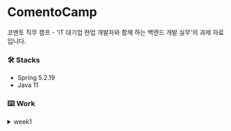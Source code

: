 # ComentoCamp
코멘토 직무 캠프 - 'IT 대기업 현업 개발자와 함께 하는 백엔드 개발 실무'의 과제 자료 입니다.


### 🛠 Stacks
- Spring 5.2.19
- Java 11


### ⌨️ Work
<details>
<summary>week1</summary>
<div markdown="1">

1. [자바 설치](https://study-ce.tistory.com/90)
2. [Eclipse 설치](https://study-ce.tistory.com/87)
3. [Tomcat 설치](https://study-ce.tistory.com/88)
4. [MariaDB + workbench 설치](https://study-ce.tistory.com/92)
5. [root-context.xml 에러 처리](https://study-ce.tistory.com/93)
6. [log4j.xml 에러 처리](https://study-ce.tistory.com/94)
7. 결과 이미지
<img width="276" alt="스크린샷 2022-03-27 오후 7 01 44" src="https://user-images.githubusercontent.com/43716537/160278781-f5c23674-9ff3-466e-b708-ae98b6127c79.png">

</div>
</details>
